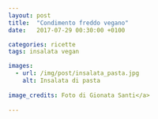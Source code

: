 ```yaml
---
layout: post
title:  "Condimento freddo vegano"
date:   2017-07-29 00:30:00 +0100

categories: ricette
tags: insalata vegan

images:
  - url: /img/post/insalata_pasta.jpg
    alt: Insalata di pasta
   
image_credits: Foto di Gionata Santi</a>
 
---
```


